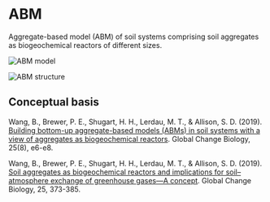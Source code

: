 # ABM
Aggregate-based model (ABM) of soil systems comprising soil aggregates as biogeochemical reactors of different sizes.

![ABM model](https://onlinelibrary.wiley.com/cms/asset/b0e673e9-1c1a-4630-84f4-d2353a239404/gcb14684-fig-0001-m.jpg)

![ABM structure](https://onlinelibrary.wiley.com/cms/asset/8d86e437-3f57-4e10-83af-8ff69d384881/gcb14515-fig-0001-m.jpg)

## Conceptual basis

Wang, B., Brewer, P. E., Shugart, H. H., Lerdau, M. T., & Allison, S. D. (2019). [Building bottom-up aggregate-based models (ABMs) in soil systems with a view of aggregates as biogeochemical reactors](https://doi.org/10.1111/gcb.14684). Global Change Biology, 25(8), e6-e8.

Wang, B., Brewer, P. E., Shugart, H. H., Lerdau, M. T., & Allison, S. D. (2019). [Soil aggregates as biogeochemical reactors and implications for soil–atmosphere exchange of greenhouse gases—A concept](https://doi.org/10.1111/gcb.14515). Global Change Biology, 25, 373-385.
